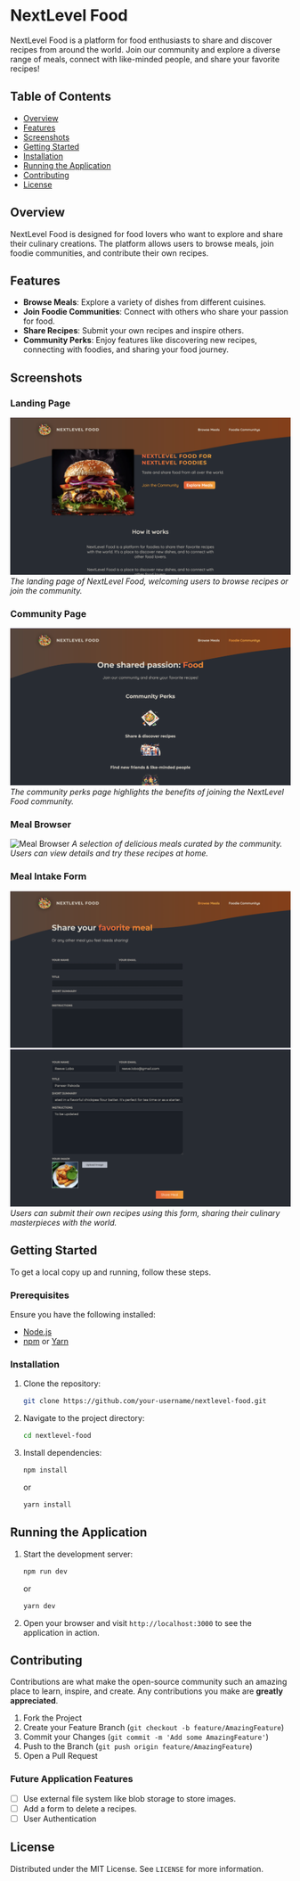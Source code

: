 # NextLevel Food

NextLevel Food is a platform for food enthusiasts to share and discover recipes from around the world. Join our community and explore a diverse range of meals, connect with like-minded people, and share your favorite recipes!

## Table of Contents
- [Overview](#overview)
- [Features](#features)
- [Screenshots](#screenshots)
- [Getting Started](#getting-started)
- [Installation](#installation)
- [Running the Application](#running-the-application)
- [Contributing](#contributing)
- [License](#license)

## Overview

NextLevel Food is designed for food lovers who want to explore and share their culinary creations. The platform allows users to browse meals, join foodie communities, and contribute their own recipes.

## Features

- **Browse Meals**: Explore a variety of dishes from different cuisines.
- **Join Foodie Communities**: Connect with others who share your passion for food.
- **Share Recipes**: Submit your own recipes and inspire others.
- **Community Perks**: Enjoy features like discovering new recipes, connecting with foodies, and sharing your food journey.

## Screenshots

### Landing Page
![Landing Page](https://github.com/Void-Apps/foodie-nextjs/blob/main/assets/testing/LandingPage.png)
*The landing page of NextLevel Food, welcoming users to browse recipes or join the community.*

### Community Page
![Community Page](https://github.com/Void-Apps/foodie-nextjs/blob/main/assets/testing/CommunityPage.png)
*The community perks page highlights the benefits of joining the NextLevel Food community.*

### Meal Browser
![Meal Browser](https://github.com/Void-Apps/foodie-nextjs/blob/main/assets/testing/MealBrowser.pnga)
*A selection of delicious meals curated by the community. Users can view details and try these recipes at home.*

### Meal Intake Form
![Meal Intake Form](https://github.com/Void-Apps/foodie-nextjs/blob/main/assets/testing/MealIntakeForm.png)
![Meal Intake Form1](https://github.com/Void-Apps/foodie-nextjs/blob/main/assets/testing/mealIntakeForm2.png)
*Users can submit their own recipes using this form, sharing their culinary masterpieces with the world.*

## Getting Started

To get a local copy up and running, follow these steps.

### Prerequisites

Ensure you have the following installed:
- [Node.js](https://nodejs.org/)
- [npm](https://www.npmjs.com/) or [Yarn](https://yarnpkg.com/)


### Installation

1. Clone the repository:
   ```bash
   git clone https://github.com/your-username/nextlevel-food.git
   ```

2. Navigate to the project directory:
   ```bash
   cd nextlevel-food
   ```

3. Install dependencies:
   ```bash
   npm install
   ```
   or
   ```bash
   yarn install
   ```

## Running the Application

1. Start the development server:
   ```bash
   npm run dev
   ```
   or
   ```bash
   yarn dev
   ```

2. Open your browser and visit `http://localhost:3000` to see the application in action.

## Contributing

Contributions are what make the open-source community such an amazing place to learn, inspire, and create. Any contributions you make are **greatly appreciated**.

1. Fork the Project
2. Create your Feature Branch (`git checkout -b feature/AmazingFeature`)
3. Commit your Changes (`git commit -m 'Add some AmazingFeature'`)
4. Push to the Branch (`git push origin feature/AmazingFeature`)
5. Open a Pull Request

### Future Application Features
- [ ] Use external file system like blob storage to store images.
- [ ] Add a form to delete a recipes.
- [ ] User Authentication

## License

Distributed under the MIT License. See `LICENSE` for more information.

